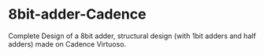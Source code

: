 # 8bit-adder-Cadence
Complete Design of a 8bit adder, structural design (with 1bit adders and half adders) made on Cadence Virtuoso.
